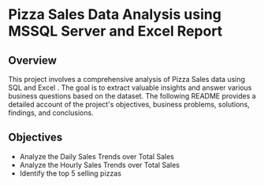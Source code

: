 # Pizza Sales Data Analysis using MSSQL Server and Excel Report

## Overview
This project involves a comprehensive analysis of Pizza Sales data using SQL and Excel  . The goal is to extract valuable insights and answer various business questions based on the dataset. The following README provides a detailed account of the project's objectives, business problems, solutions, findings, and conclusions.

## Objectives

- Analyze the Daily Sales Trends over Total Sales
- Analyze the Hourly Sales Trends over Total Sales
- Identify the top 5 selling pizzas 
